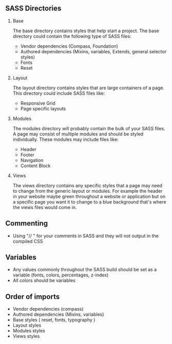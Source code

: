
## SASS Directories


1.  Base

	The base directory contains styles that help start a project. The base directory could contain the following type of SASS files:
	* Vendor dependencies (Compass, Foundation)
	* Authored dependencies (Mixins, variables, Extends, general selector styles)
	* Fonts
	* Reset

2.  Layout

	The layout directory contains styles that are large containers of a page. This directory could include SASS files like:
	* Responsive Grid
	* Page specific layouts

3.  Modules

	The modules directory will probably contain the bulk of your SASS files. A page may consist of multiple modules and should be styled individually. These modules may include files like:
	* Header
	* Footer
	* Navigation
	* Content Block

4.  Views

	The views directory contains any specific styles that a page may need to change from the generic layout or modules. For example the header in your website maybe green throughout a website or application but on a specific page you want it to change to a blue background that's where the views files would come in.


## Commenting
  - Using "// " for your comments in SASS and they will not output in the compiled CSS


## Variables
  - Any values commonly throughout the SASS build should be set as a variable (fonts, colors, percentages, z-index)
  - All colors should be variables


## Order of imports
  - Vendor dependencies (compass)
  - Authored dependencies (Mixins, variables)
  - Base styles ( reset, fonts, typography )
  - Layout styles
  - Modules styles
  - Views styles